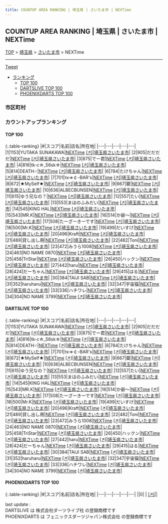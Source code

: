 ```yaml
---
title: COUNTUP AREA RANKING | 埼玉県 | さいたま市 | NEXTime
---
```

## COUNTUP AREA RANKING | 埼玉県 | さいたま市 | NEXTime

[TOP](/darts/rank/) > [埼玉県](/darts/rank/埼玉県/) > [さいたま市](/darts/rank/埼玉県/さいたま市/) > NEXTime

___

<a href="https://twitter.com/share?ref_src=twsrc%5Etfw" data-text="COUNTUP AREA RANKING | 埼玉県さいたま市NEXTime" class="twitter-share-button" data-hashtags="DARTSLIVE,PHOENIXDARTS,darts,ダーツ" data-show-count="false">Tweet</a>

* [ランキング](#カウントアップランキング)
    * [TOP 100](#top-100)
    * [DARTSLIVE TOP 100](#dartslive-top-100)
    * [PHOENIXDARTS TOP 100](#phoenixdarts-top-100)

### 市区町村

<ul>

</ul>

### カウントアップランキング

#### TOP 100



{:.table-ranking}
|#|スコア|名前|店名|所在地|
|---|---|---|---|---|
|1|1153|<span class="rank-name-dl">YUTAKA SUNAKAWA</span>|<a href="/darts/rank/shops/df72dbdf9a5f37fcf454cb89828a1cfe.html">NEXTime</a> <a href="https://search.dartslive.com/jp/shop/df72dbdf9a5f37fcf454cb89828a1cfe">[↗]</a>|<a href="/darts/rank/埼玉県/さいたま市">埼玉県さいたま市</a>|
|2|905|<span class="rank-name-dl">だだだだ</span>|<a href="/darts/rank/shops/df72dbdf9a5f37fcf454cb89828a1cfe.html">NEXTime</a> <a href="https://search.dartslive.com/jp/shop/df72dbdf9a5f37fcf454cb89828a1cfe">[↗]</a>|<a href="/darts/rank/埼玉県/さいたま市">埼玉県さいたま市</a>|
|3|875|<span class="rank-name-dl">でー君</span>|<a href="/darts/rank/shops/df72dbdf9a5f37fcf454cb89828a1cfe.html">NEXTime</a> <a href="https://search.dartslive.com/jp/shop/df72dbdf9a5f37fcf454cb89828a1cfe">[↗]</a>|<a href="/darts/rank/埼玉県/さいたま市">埼玉県さいたま市</a>|
|4|816|<span class="rank-name-dl">tk-c☆_56sk☆</span>|<a href="/darts/rank/shops/df72dbdf9a5f37fcf454cb89828a1cfe.html">NEXTime</a> <a href="https://search.dartslive.com/jp/shop/df72dbdf9a5f37fcf454cb89828a1cfe">[↗]</a>|<a href="/darts/rank/埼玉県/さいたま市">埼玉県さいたま市</a>|
|5|814|<span class="rank-name-dl">DEATH♂</span>|<a href="/darts/rank/shops/df72dbdf9a5f37fcf454cb89828a1cfe.html">NEXTime</a> <a href="https://search.dartslive.com/jp/shop/df72dbdf9a5f37fcf454cb89828a1cfe">[↗]</a>|<a href="/darts/rank/埼玉県/さいたま市">埼玉県さいたま市</a>|
|6|784|<span class="rank-name-dl">たけちゃん</span>|<a href="/darts/rank/shops/df72dbdf9a5f37fcf454cb89828a1cfe.html">NEXTime</a> <a href="https://search.dartslive.com/jp/shop/df72dbdf9a5f37fcf454cb89828a1cfe">[↗]</a>|<a href="/darts/rank/埼玉県/さいたま市">埼玉県さいたま市</a>|
|7|701|<span class="rank-name-dl">τκ⇒￠ｰBAR&#x27;s</span>|<a href="/darts/rank/shops/df72dbdf9a5f37fcf454cb89828a1cfe.html">NEXTime</a> <a href="https://search.dartslive.com/jp/shop/df72dbdf9a5f37fcf454cb89828a1cfe">[↗]</a>|<a href="/darts/rank/埼玉県/さいたま市">埼玉県さいたま市</a>|
|8|672|<span class="rank-name-dl">★MySelf★</span>|<a href="/darts/rank/shops/df72dbdf9a5f37fcf454cb89828a1cfe.html">NEXTime</a> <a href="https://search.dartslive.com/jp/shop/df72dbdf9a5f37fcf454cb89828a1cfe">[↗]</a>|<a href="/darts/rank/埼玉県/さいたま市">埼玉県さいたま市</a>|
|9|667|<span class="rank-name-dl">糵</span>|<a href="/darts/rank/shops/df72dbdf9a5f37fcf454cb89828a1cfe.html">NEXTime</a> <a href="https://search.dartslive.com/jp/shop/df72dbdf9a5f37fcf454cb89828a1cfe">[↗]</a>|<a href="/darts/rank/埼玉県/さいたま市">埼玉県さいたま市</a>|
|10|636|<span class="rank-name-dl">ALBECBUNSEN</span>|<a href="/darts/rank/shops/df72dbdf9a5f37fcf454cb89828a1cfe.html">NEXTime</a> <a href="https://search.dartslive.com/jp/shop/df72dbdf9a5f37fcf454cb89828a1cfe">[↗]</a>|<a href="/darts/rank/埼玉県/さいたま市">埼玉県さいたま市</a>|
|11|615|<span class="rank-name-dl">ゆう兄なの？</span>|<a href="/darts/rank/shops/df72dbdf9a5f37fcf454cb89828a1cfe.html">NEXTime</a> <a href="https://search.dartslive.com/jp/shop/df72dbdf9a5f37fcf454cb89828a1cfe">[↗]</a>|<a href="/darts/rank/埼玉県/さいたま市">埼玉県さいたま市</a>|
|12|557|<span class="rank-name-dl">たい</span>|<a href="/darts/rank/shops/df72dbdf9a5f37fcf454cb89828a1cfe.html">NEXTime</a> <a href="https://search.dartslive.com/jp/shop/df72dbdf9a5f37fcf454cb89828a1cfe">[↗]</a>|<a href="/darts/rank/埼玉県/さいたま市">埼玉県さいたま市</a>|
|13|553|<span class="rank-name-dl">まほのふみだい</span>|<a href="/darts/rank/shops/df72dbdf9a5f37fcf454cb89828a1cfe.html">NEXTime</a> <a href="https://search.dartslive.com/jp/shop/df72dbdf9a5f37fcf454cb89828a1cfe">[↗]</a>|<a href="/darts/rank/埼玉県/さいたま市">埼玉県さいたま市</a>|
|14|545|<span class="rank-name-dl">KING HAL</span>|<a href="/darts/rank/shops/df72dbdf9a5f37fcf454cb89828a1cfe.html">NEXTime</a> <a href="https://search.dartslive.com/jp/shop/df72dbdf9a5f37fcf454cb89828a1cfe">[↗]</a>|<a href="/darts/rank/埼玉県/さいたま市">埼玉県さいたま市</a>|
|15|543|<span class="rank-name-dl">MR.K</span>|<a href="/darts/rank/shops/df72dbdf9a5f37fcf454cb89828a1cfe.html">NEXTime</a> <a href="https://search.dartslive.com/jp/shop/df72dbdf9a5f37fcf454cb89828a1cfe">[↗]</a>|<a href="/darts/rank/埼玉県/さいたま市">埼玉県さいたま市</a>|
|16|514|<span class="rank-name-dl">か爺〜</span>|<a href="/darts/rank/shops/df72dbdf9a5f37fcf454cb89828a1cfe.html">NEXTime</a> <a href="https://search.dartslive.com/jp/shop/df72dbdf9a5f37fcf454cb89828a1cfe">[↗]</a>|<a href="/darts/rank/埼玉県/さいたま市">埼玉県さいたま市</a>|
|17|508|<span class="rank-name-dl">たーざーきーです</span>|<a href="/darts/rank/shops/df72dbdf9a5f37fcf454cb89828a1cfe.html">NEXTime</a> <a href="https://search.dartslive.com/jp/shop/df72dbdf9a5f37fcf454cb89828a1cfe">[↗]</a>|<a href="/darts/rank/埼玉県/さいたま市">埼玉県さいたま市</a>|
|18|500|<span class="rank-name-dl">Mr.K</span>|<a href="/darts/rank/shops/df72dbdf9a5f37fcf454cb89828a1cfe.html">NEXTime</a> <a href="https://search.dartslive.com/jp/shop/df72dbdf9a5f37fcf454cb89828a1cfe">[↗]</a>|<a href="/darts/rank/埼玉県/さいたま市">埼玉県さいたま市</a>|
|19|499|<span class="rank-name-dl">だいすけ</span>|<a href="/darts/rank/shops/df72dbdf9a5f37fcf454cb89828a1cfe.html">NEXTime</a> <a href="https://search.dartslive.com/jp/shop/df72dbdf9a5f37fcf454cb89828a1cfe">[↗]</a>|<a href="/darts/rank/埼玉県/さいたま市">埼玉県さいたま市</a>|
|20|496|<span class="rank-name-dl">Kraft</span>|<a href="/darts/rank/shops/df72dbdf9a5f37fcf454cb89828a1cfe.html">NEXTime</a> <a href="https://search.dartslive.com/jp/shop/df72dbdf9a5f37fcf454cb89828a1cfe">[↗]</a>|<a href="/darts/rank/埼玉県/さいたま市">埼玉県さいたま市</a>|
|21|489|<span class="rank-name-dl">貸し出し用</span>|<a href="/darts/rank/shops/df72dbdf9a5f37fcf454cb89828a1cfe.html">NEXTime</a> <a href="https://search.dartslive.com/jp/shop/df72dbdf9a5f37fcf454cb89828a1cfe">[↗]</a>|<a href="/darts/rank/埼玉県/さいたま市">埼玉県さいたま市</a>|
|22|482|<span class="rank-name-dl">Toni</span>|<a href="/darts/rank/shops/df72dbdf9a5f37fcf454cb89828a1cfe.html">NEXTime</a> <a href="https://search.dartslive.com/jp/shop/df72dbdf9a5f37fcf454cb89828a1cfe">[↗]</a>|<a href="/darts/rank/埼玉県/さいたま市">埼玉県さいたま市</a>|
|23|472|<span class="rank-name-dl">みうら1008</span>|<a href="/darts/rank/shops/df72dbdf9a5f37fcf454cb89828a1cfe.html">NEXTime</a> <a href="https://search.dartslive.com/jp/shop/df72dbdf9a5f37fcf454cb89828a1cfe">[↗]</a>|<a href="/darts/rank/埼玉県/さいたま市">埼玉県さいたま市</a>|
|24|463|<span class="rank-name-dl">NO NAME 0870</span>|<a href="/darts/rank/shops/df72dbdf9a5f37fcf454cb89828a1cfe.html">NEXTime</a> <a href="https://search.dartslive.com/jp/shop/df72dbdf9a5f37fcf454cb89828a1cfe">[↗]</a>|<a href="/darts/rank/埼玉県/さいたま市">埼玉県さいたま市</a>|
|25|458|<span class="rank-name-dl">TriStar</span>|<a href="/darts/rank/shops/df72dbdf9a5f37fcf454cb89828a1cfe.html">NEXTime</a> <a href="https://search.dartslive.com/jp/shop/df72dbdf9a5f37fcf454cb89828a1cfe">[↗]</a>|<a href="/darts/rank/埼玉県/さいたま市">埼玉県さいたま市</a>|
|26|450|<span class="rank-name-dl">ハックン</span>|<a href="/darts/rank/shops/df72dbdf9a5f37fcf454cb89828a1cfe.html">NEXTime</a> <a href="https://search.dartslive.com/jp/shop/df72dbdf9a5f37fcf454cb89828a1cfe">[↗]</a>|<a href="/darts/rank/埼玉県/さいたま市">埼玉県さいたま市</a>|
|27|442|<span class="rank-name-dl">haru</span>|<a href="/darts/rank/shops/df72dbdf9a5f37fcf454cb89828a1cfe.html">NEXTime</a> <a href="https://search.dartslive.com/jp/shop/df72dbdf9a5f37fcf454cb89828a1cfe">[↗]</a>|<a href="/darts/rank/埼玉県/さいたま市">埼玉県さいたま市</a>|
|28|424|<span class="rank-name-dl">だーちゃん</span>|<a href="/darts/rank/shops/df72dbdf9a5f37fcf454cb89828a1cfe.html">NEXTime</a> <a href="https://search.dartslive.com/jp/shop/df72dbdf9a5f37fcf454cb89828a1cfe">[↗]</a>|<a href="/darts/rank/埼玉県/さいたま市">埼玉県さいたま市</a>|
|29|415|<span class="rank-name-dl">はる</span>|<a href="/darts/rank/shops/df72dbdf9a5f37fcf454cb89828a1cfe.html">NEXTime</a> <a href="https://search.dartslive.com/jp/shop/df72dbdf9a5f37fcf454cb89828a1cfe">[↗]</a>|<a href="/darts/rank/埼玉県/さいたま市">埼玉県さいたま市</a>|
|30|384|<span class="rank-name-dl">TAIJI SAB</span>|<a href="/darts/rank/shops/df72dbdf9a5f37fcf454cb89828a1cfe.html">NEXTime</a> <a href="https://search.dartslive.com/jp/shop/df72dbdf9a5f37fcf454cb89828a1cfe">[↗]</a>|<a href="/darts/rank/埼玉県/さいたま市">埼玉県さいたま市</a>|
|31|352|<span class="rank-name-dl">haruharu</span>|<a href="/darts/rank/shops/df72dbdf9a5f37fcf454cb89828a1cfe.html">NEXTime</a> <a href="https://search.dartslive.com/jp/shop/df72dbdf9a5f37fcf454cb89828a1cfe">[↗]</a>|<a href="/darts/rank/埼玉県/さいたま市">埼玉県さいたま市</a>|
|32|347|<span class="rank-name-dl">宇宙猫</span>|<a href="/darts/rank/shops/df72dbdf9a5f37fcf454cb89828a1cfe.html">NEXTime</a> <a href="https://search.dartslive.com/jp/shop/df72dbdf9a5f37fcf454cb89828a1cfe">[↗]</a>|<a href="/darts/rank/埼玉県/さいたま市">埼玉県さいたま市</a>|
|33|336|<span class="rank-name-dl">ハチワレ</span>|<a href="/darts/rank/shops/df72dbdf9a5f37fcf454cb89828a1cfe.html">NEXTime</a> <a href="https://search.dartslive.com/jp/shop/df72dbdf9a5f37fcf454cb89828a1cfe">[↗]</a>|<a href="/darts/rank/埼玉県/さいたま市">埼玉県さいたま市</a>|
|34|304|<span class="rank-name-dl">NO NAME 3799</span>|<a href="/darts/rank/shops/df72dbdf9a5f37fcf454cb89828a1cfe.html">NEXTime</a> <a href="https://search.dartslive.com/jp/shop/df72dbdf9a5f37fcf454cb89828a1cfe">[↗]</a>|<a href="/darts/rank/埼玉県/さいたま市">埼玉県さいたま市</a>|


#### DARTSLIVE TOP 100



{:.table-ranking}
|#|スコア|名前|店名|所在地|
|---|---|---|---|---|
|1|1153|<span class="rank-name-dl">YUTAKA SUNAKAWA</span>|<a href="/darts/rank/shops/df72dbdf9a5f37fcf454cb89828a1cfe.html">NEXTime</a> <a href="https://search.dartslive.com/jp/shop/df72dbdf9a5f37fcf454cb89828a1cfe">[↗]</a>|<a href="/darts/rank/埼玉県/さいたま市">埼玉県さいたま市</a>|
|2|905|<span class="rank-name-dl">だだだだ</span>|<a href="/darts/rank/shops/df72dbdf9a5f37fcf454cb89828a1cfe.html">NEXTime</a> <a href="https://search.dartslive.com/jp/shop/df72dbdf9a5f37fcf454cb89828a1cfe">[↗]</a>|<a href="/darts/rank/埼玉県/さいたま市">埼玉県さいたま市</a>|
|3|875|<span class="rank-name-dl">でー君</span>|<a href="/darts/rank/shops/df72dbdf9a5f37fcf454cb89828a1cfe.html">NEXTime</a> <a href="https://search.dartslive.com/jp/shop/df72dbdf9a5f37fcf454cb89828a1cfe">[↗]</a>|<a href="/darts/rank/埼玉県/さいたま市">埼玉県さいたま市</a>|
|4|816|<span class="rank-name-dl">tk-c☆_56sk☆</span>|<a href="/darts/rank/shops/df72dbdf9a5f37fcf454cb89828a1cfe.html">NEXTime</a> <a href="https://search.dartslive.com/jp/shop/df72dbdf9a5f37fcf454cb89828a1cfe">[↗]</a>|<a href="/darts/rank/埼玉県/さいたま市">埼玉県さいたま市</a>|
|5|814|<span class="rank-name-dl">DEATH♂</span>|<a href="/darts/rank/shops/df72dbdf9a5f37fcf454cb89828a1cfe.html">NEXTime</a> <a href="https://search.dartslive.com/jp/shop/df72dbdf9a5f37fcf454cb89828a1cfe">[↗]</a>|<a href="/darts/rank/埼玉県/さいたま市">埼玉県さいたま市</a>|
|6|784|<span class="rank-name-dl">たけちゃん</span>|<a href="/darts/rank/shops/df72dbdf9a5f37fcf454cb89828a1cfe.html">NEXTime</a> <a href="https://search.dartslive.com/jp/shop/df72dbdf9a5f37fcf454cb89828a1cfe">[↗]</a>|<a href="/darts/rank/埼玉県/さいたま市">埼玉県さいたま市</a>|
|7|701|<span class="rank-name-dl">τκ⇒￠ｰBAR&#x27;s</span>|<a href="/darts/rank/shops/df72dbdf9a5f37fcf454cb89828a1cfe.html">NEXTime</a> <a href="https://search.dartslive.com/jp/shop/df72dbdf9a5f37fcf454cb89828a1cfe">[↗]</a>|<a href="/darts/rank/埼玉県/さいたま市">埼玉県さいたま市</a>|
|8|672|<span class="rank-name-dl">★MySelf★</span>|<a href="/darts/rank/shops/df72dbdf9a5f37fcf454cb89828a1cfe.html">NEXTime</a> <a href="https://search.dartslive.com/jp/shop/df72dbdf9a5f37fcf454cb89828a1cfe">[↗]</a>|<a href="/darts/rank/埼玉県/さいたま市">埼玉県さいたま市</a>|
|9|667|<span class="rank-name-dl">糵</span>|<a href="/darts/rank/shops/df72dbdf9a5f37fcf454cb89828a1cfe.html">NEXTime</a> <a href="https://search.dartslive.com/jp/shop/df72dbdf9a5f37fcf454cb89828a1cfe">[↗]</a>|<a href="/darts/rank/埼玉県/さいたま市">埼玉県さいたま市</a>|
|10|636|<span class="rank-name-dl">ALBECBUNSEN</span>|<a href="/darts/rank/shops/df72dbdf9a5f37fcf454cb89828a1cfe.html">NEXTime</a> <a href="https://search.dartslive.com/jp/shop/df72dbdf9a5f37fcf454cb89828a1cfe">[↗]</a>|<a href="/darts/rank/埼玉県/さいたま市">埼玉県さいたま市</a>|
|11|615|<span class="rank-name-dl">ゆう兄なの？</span>|<a href="/darts/rank/shops/df72dbdf9a5f37fcf454cb89828a1cfe.html">NEXTime</a> <a href="https://search.dartslive.com/jp/shop/df72dbdf9a5f37fcf454cb89828a1cfe">[↗]</a>|<a href="/darts/rank/埼玉県/さいたま市">埼玉県さいたま市</a>|
|12|557|<span class="rank-name-dl">たい</span>|<a href="/darts/rank/shops/df72dbdf9a5f37fcf454cb89828a1cfe.html">NEXTime</a> <a href="https://search.dartslive.com/jp/shop/df72dbdf9a5f37fcf454cb89828a1cfe">[↗]</a>|<a href="/darts/rank/埼玉県/さいたま市">埼玉県さいたま市</a>|
|13|553|<span class="rank-name-dl">まほのふみだい</span>|<a href="/darts/rank/shops/df72dbdf9a5f37fcf454cb89828a1cfe.html">NEXTime</a> <a href="https://search.dartslive.com/jp/shop/df72dbdf9a5f37fcf454cb89828a1cfe">[↗]</a>|<a href="/darts/rank/埼玉県/さいたま市">埼玉県さいたま市</a>|
|14|545|<span class="rank-name-dl">KING HAL</span>|<a href="/darts/rank/shops/df72dbdf9a5f37fcf454cb89828a1cfe.html">NEXTime</a> <a href="https://search.dartslive.com/jp/shop/df72dbdf9a5f37fcf454cb89828a1cfe">[↗]</a>|<a href="/darts/rank/埼玉県/さいたま市">埼玉県さいたま市</a>|
|15|543|<span class="rank-name-dl">MR.K</span>|<a href="/darts/rank/shops/df72dbdf9a5f37fcf454cb89828a1cfe.html">NEXTime</a> <a href="https://search.dartslive.com/jp/shop/df72dbdf9a5f37fcf454cb89828a1cfe">[↗]</a>|<a href="/darts/rank/埼玉県/さいたま市">埼玉県さいたま市</a>|
|16|514|<span class="rank-name-dl">か爺〜</span>|<a href="/darts/rank/shops/df72dbdf9a5f37fcf454cb89828a1cfe.html">NEXTime</a> <a href="https://search.dartslive.com/jp/shop/df72dbdf9a5f37fcf454cb89828a1cfe">[↗]</a>|<a href="/darts/rank/埼玉県/さいたま市">埼玉県さいたま市</a>|
|17|508|<span class="rank-name-dl">たーざーきーです</span>|<a href="/darts/rank/shops/df72dbdf9a5f37fcf454cb89828a1cfe.html">NEXTime</a> <a href="https://search.dartslive.com/jp/shop/df72dbdf9a5f37fcf454cb89828a1cfe">[↗]</a>|<a href="/darts/rank/埼玉県/さいたま市">埼玉県さいたま市</a>|
|18|500|<span class="rank-name-dl">Mr.K</span>|<a href="/darts/rank/shops/df72dbdf9a5f37fcf454cb89828a1cfe.html">NEXTime</a> <a href="https://search.dartslive.com/jp/shop/df72dbdf9a5f37fcf454cb89828a1cfe">[↗]</a>|<a href="/darts/rank/埼玉県/さいたま市">埼玉県さいたま市</a>|
|19|499|<span class="rank-name-dl">だいすけ</span>|<a href="/darts/rank/shops/df72dbdf9a5f37fcf454cb89828a1cfe.html">NEXTime</a> <a href="https://search.dartslive.com/jp/shop/df72dbdf9a5f37fcf454cb89828a1cfe">[↗]</a>|<a href="/darts/rank/埼玉県/さいたま市">埼玉県さいたま市</a>|
|20|496|<span class="rank-name-dl">Kraft</span>|<a href="/darts/rank/shops/df72dbdf9a5f37fcf454cb89828a1cfe.html">NEXTime</a> <a href="https://search.dartslive.com/jp/shop/df72dbdf9a5f37fcf454cb89828a1cfe">[↗]</a>|<a href="/darts/rank/埼玉県/さいたま市">埼玉県さいたま市</a>|
|21|489|<span class="rank-name-dl">貸し出し用</span>|<a href="/darts/rank/shops/df72dbdf9a5f37fcf454cb89828a1cfe.html">NEXTime</a> <a href="https://search.dartslive.com/jp/shop/df72dbdf9a5f37fcf454cb89828a1cfe">[↗]</a>|<a href="/darts/rank/埼玉県/さいたま市">埼玉県さいたま市</a>|
|22|482|<span class="rank-name-dl">Toni</span>|<a href="/darts/rank/shops/df72dbdf9a5f37fcf454cb89828a1cfe.html">NEXTime</a> <a href="https://search.dartslive.com/jp/shop/df72dbdf9a5f37fcf454cb89828a1cfe">[↗]</a>|<a href="/darts/rank/埼玉県/さいたま市">埼玉県さいたま市</a>|
|23|472|<span class="rank-name-dl">みうら1008</span>|<a href="/darts/rank/shops/df72dbdf9a5f37fcf454cb89828a1cfe.html">NEXTime</a> <a href="https://search.dartslive.com/jp/shop/df72dbdf9a5f37fcf454cb89828a1cfe">[↗]</a>|<a href="/darts/rank/埼玉県/さいたま市">埼玉県さいたま市</a>|
|24|463|<span class="rank-name-dl">NO NAME 0870</span>|<a href="/darts/rank/shops/df72dbdf9a5f37fcf454cb89828a1cfe.html">NEXTime</a> <a href="https://search.dartslive.com/jp/shop/df72dbdf9a5f37fcf454cb89828a1cfe">[↗]</a>|<a href="/darts/rank/埼玉県/さいたま市">埼玉県さいたま市</a>|
|25|458|<span class="rank-name-dl">TriStar</span>|<a href="/darts/rank/shops/df72dbdf9a5f37fcf454cb89828a1cfe.html">NEXTime</a> <a href="https://search.dartslive.com/jp/shop/df72dbdf9a5f37fcf454cb89828a1cfe">[↗]</a>|<a href="/darts/rank/埼玉県/さいたま市">埼玉県さいたま市</a>|
|26|450|<span class="rank-name-dl">ハックン</span>|<a href="/darts/rank/shops/df72dbdf9a5f37fcf454cb89828a1cfe.html">NEXTime</a> <a href="https://search.dartslive.com/jp/shop/df72dbdf9a5f37fcf454cb89828a1cfe">[↗]</a>|<a href="/darts/rank/埼玉県/さいたま市">埼玉県さいたま市</a>|
|27|442|<span class="rank-name-dl">haru</span>|<a href="/darts/rank/shops/df72dbdf9a5f37fcf454cb89828a1cfe.html">NEXTime</a> <a href="https://search.dartslive.com/jp/shop/df72dbdf9a5f37fcf454cb89828a1cfe">[↗]</a>|<a href="/darts/rank/埼玉県/さいたま市">埼玉県さいたま市</a>|
|28|424|<span class="rank-name-dl">だーちゃん</span>|<a href="/darts/rank/shops/df72dbdf9a5f37fcf454cb89828a1cfe.html">NEXTime</a> <a href="https://search.dartslive.com/jp/shop/df72dbdf9a5f37fcf454cb89828a1cfe">[↗]</a>|<a href="/darts/rank/埼玉県/さいたま市">埼玉県さいたま市</a>|
|29|415|<span class="rank-name-dl">はる</span>|<a href="/darts/rank/shops/df72dbdf9a5f37fcf454cb89828a1cfe.html">NEXTime</a> <a href="https://search.dartslive.com/jp/shop/df72dbdf9a5f37fcf454cb89828a1cfe">[↗]</a>|<a href="/darts/rank/埼玉県/さいたま市">埼玉県さいたま市</a>|
|30|384|<span class="rank-name-dl">TAIJI SAB</span>|<a href="/darts/rank/shops/df72dbdf9a5f37fcf454cb89828a1cfe.html">NEXTime</a> <a href="https://search.dartslive.com/jp/shop/df72dbdf9a5f37fcf454cb89828a1cfe">[↗]</a>|<a href="/darts/rank/埼玉県/さいたま市">埼玉県さいたま市</a>|
|31|352|<span class="rank-name-dl">haruharu</span>|<a href="/darts/rank/shops/df72dbdf9a5f37fcf454cb89828a1cfe.html">NEXTime</a> <a href="https://search.dartslive.com/jp/shop/df72dbdf9a5f37fcf454cb89828a1cfe">[↗]</a>|<a href="/darts/rank/埼玉県/さいたま市">埼玉県さいたま市</a>|
|32|347|<span class="rank-name-dl">宇宙猫</span>|<a href="/darts/rank/shops/df72dbdf9a5f37fcf454cb89828a1cfe.html">NEXTime</a> <a href="https://search.dartslive.com/jp/shop/df72dbdf9a5f37fcf454cb89828a1cfe">[↗]</a>|<a href="/darts/rank/埼玉県/さいたま市">埼玉県さいたま市</a>|
|33|336|<span class="rank-name-dl">ハチワレ</span>|<a href="/darts/rank/shops/df72dbdf9a5f37fcf454cb89828a1cfe.html">NEXTime</a> <a href="https://search.dartslive.com/jp/shop/df72dbdf9a5f37fcf454cb89828a1cfe">[↗]</a>|<a href="/darts/rank/埼玉県/さいたま市">埼玉県さいたま市</a>|
|34|304|<span class="rank-name-dl">NO NAME 3799</span>|<a href="/darts/rank/shops/df72dbdf9a5f37fcf454cb89828a1cfe.html">NEXTime</a> <a href="https://search.dartslive.com/jp/shop/df72dbdf9a5f37fcf454cb89828a1cfe">[↗]</a>|<a href="/darts/rank/埼玉県/さいたま市">埼玉県さいたま市</a>|


#### PHOENIXDARTS TOP 100



{:.table-ranking}
|#|スコア|名前|店名|所在地|
|---|---|---|---|---|
||0|<span class="rank-name-dl"> </span>|<a href="/darts/rank/shops/.html"></a> <a href="">[↗]</a>|<a href="/darts/rank//"></a>|


<div class="footer border-top border-gray-light mt-5 pt-3 text-right text-gray">
    last update : <span style="font-weight: italic" id="foot_last_modified"></span><br />
    DARTSLIVE は 株式会社ダーツライブ社 の登録商標です<br />
    PHOENIXDARTS は フェニックスダーツジャパン株式会社 の登録商標です<br />
</div>

<script src="https://cdnjs.cloudflare.com/ajax/libs/jquery.tablesorter/2.31.3/js/jquery.tablesorter.min.js" integrity="sha512-qzgd5cYSZcosqpzpn7zF2ZId8f/8CHmFKZ8j7mU4OUXTNRd5g+ZHBPsgKEwoqxCtdQvExE5LprwwPAgoicguNg==" crossorigin="anonymous" referrerpolicy="no-referrer"></script>
<link rel="stylesheet" href="https://cdnjs.cloudflare.com/ajax/libs/jquery.tablesorter/2.31.3/css/theme.default.min.css" integrity="sha512-wghhOJkjQX0Lh3NSWvNKeZ0ZpNn+SPVXX1Qyc9OCaogADktxrBiBdKGDoqVUOyhStvMBmJQ8ZdMHiR3wuEq8+w==" crossorigin="anonymous" referrerpolicy="no-referrer" />
<script>
$(function() {
    $(".table-ranking").tablesorter({sortList:[[0, 0]]});
    $("#foot_last_modified").text(formatDate(new Date(document.lastModified), 'yyyy-MM-dd HH:mm:ss'));
});
</script>

<script async src="https://platform.twitter.com/widgets.js" charset="utf-8"></script>